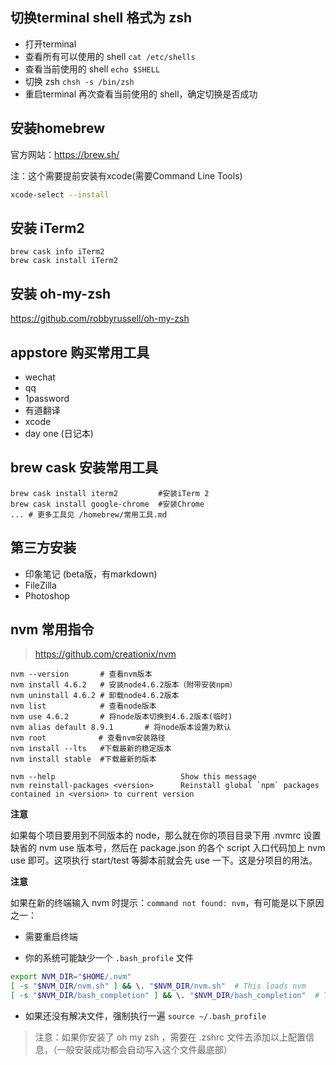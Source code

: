 ## 切换terminal shell 格式为 zsh

- 打开terminal
- 查看所有可以使用的 shell `cat /etc/shells`
- 查看当前使用的 shell `echo $SHELL`
- 切换 zsh `chsh -s /bin/zsh`
- 重启terminal 再次查看当前使用的 shell，确定切换是否成功


## 安装homebrew

官方网站：https://brew.sh/

注：这个需要提前安装有xcode(需要Command Line Tools)

```bash
xcode-select --install
```


## 安装 iTerm2

``` shell
brew cask info iTerm2
brew cask install iTerm2
```


## 安装 oh-my-zsh

https://github.com/robbyrussell/oh-my-zsh


## appstore 购买常用工具

- wechat
- qq
- 1password
- 有道翻译
- xcode
- day one (日记本)

## brew cask 安装常用工具

``` shell
brew cask install iterm2         #安装iTerm 2
brew cask install google-chrome  #安装Chrome
... # 更多工具见 /homebrew/常用工具.md
```

## 第三方安装

- 印象笔记 (beta版，有markdown)
- FileZilla
- Photoshop


## nvm 常用指令

> https://github.com/creationix/nvm

``` shell
nvm --version       # 查看nvm版本
nvm install 4.6.2   # 安装node4.6.2版本（附带安装npm）
nvm uninstall 4.6.2 # 卸载node4.6.2版本
nvm list            # 查看node版本
nvm use 4.6.2       # 将node版本切换到4.6.2版本(临时)
nvm alias default 8.9.1       # 将node版本设置为默认
nvm root　　　　     # 查看nvm安装路径
nvm install --lts   #下载最新的稳定版本
nvm install stable  #下载最新的版本
```

``` shell
nvm --help                            Show this message
nvm reinstall-packages <version>      Reinstall global `npm` packages contained in <version> to current version
```

**注意**

如果每个项目要用到不同版本的 node，那么就在你的项目目录下用 .nvmrc 设置缺省的 nvm use 版本号，然后在 package.json 的各个 script 入口代码加上 nvm use 即可。这项执行 start/test 等脚本前就会先 use 一下。这是分项目的用法。


**注意**

如果在新的终端输入 nvm 时提示：`command not found: nvm`，有可能是以下原因之一：

- 需要重启终端

- 你的系统可能缺少一个 `.bash_profile` 文件

``` bash
export NVM_DIR="$HOME/.nvm"
[ -s "$NVM_DIR/nvm.sh" ] && \. "$NVM_DIR/nvm.sh"  # This loads nvm
[ -s "$NVM_DIR/bash_completion" ] && \. "$NVM_DIR/bash_completion"  # This loads nvm bash_completion
```

- 如果还没有解决文件，强制执行一遍 `source ~/.bash_profile`

> 注意：如果你安装了 oh my zsh ，需要在 .zshrc 文件去添加以上配置信息，（一般安装成功都会自动写入这个文件最底部）
